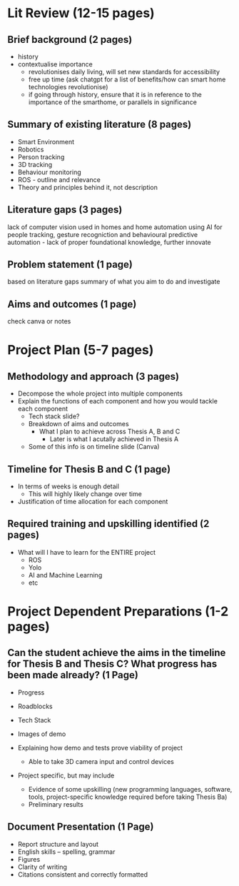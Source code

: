 # Lit Review (12-15 pages)

## Brief background (2 pages)
- history
- contextualise importance
    - revolutionises daily living, will set new standards for accessibility
    - free up time (ask chatgpt for a list of benefits/how can smart home technologies revolutionise) 
    - if going through history, ensure that it is in reference to the importance of the smarthome, or parallels in significance

## Summary of existing literature (8 pages)
- Smart Environment
- Robotics
- Person tracking
- 3D tracking
- Behaviour monitoring
- ROS - outline and relevance
- Theory and principles behind it, not description

## Literature gaps (3 pages)
lack of computer vision used in homes and home automation
using AI for people tracking, gesture recogniction and behavioural predictive automation - lack of proper foundational knowledge, further innovate

## Problem statement (1 page)
based on literature gaps
summary of what you aim to do and investigate

## Aims and outcomes (1 page)
check canva or notes

# Project Plan (5-7 pages)

## Methodology and approach (3 pages)
- Decompose the whole project into multiple components
- Explain the functions of each component and how you would tackle each component
    - Tech stack slide?
    - Breakdown of aims and outcomes
        - What I plan to achieve across Thesis A, B and C
            - Later is what I acutally achieved in Thesis A
    - Some of this info is on timeline slide (Canva)

## Timeline for Thesis B and C (1 page)
- In terms of weeks is enough detail
    - This will highly likely change over time
- Justification of time allocation for each component

## Required training and upskilling identified (2 pages)
- What will I have to learn for the ENTIRE project
    - ROS
    - Yolo
    - AI and Machine Learning
    - etc

# Project Dependent Preparations (1-2 pages)

## Can the student achieve the aims in the timeline for Thesis B and Thesis C? What progress has been made already? (1 Page)
- Progress
- Roadblocks
- Tech Stack
- Images of demo
- Explaining how demo and tests prove viability of project
    - Able to take 3D camera input and control devices

- Project specific, but may include
    - Evidence of some upskilling (new programming languages, software, tools, project-specific knowledge required before taking Thesis Ba)
    - Preliminary results 

## Document Presentation (1 Page)
- Report structure and layout
- English skills – spelling, grammar
- Figures
- Clarity of writing
- Citations consistent and correctly formatted